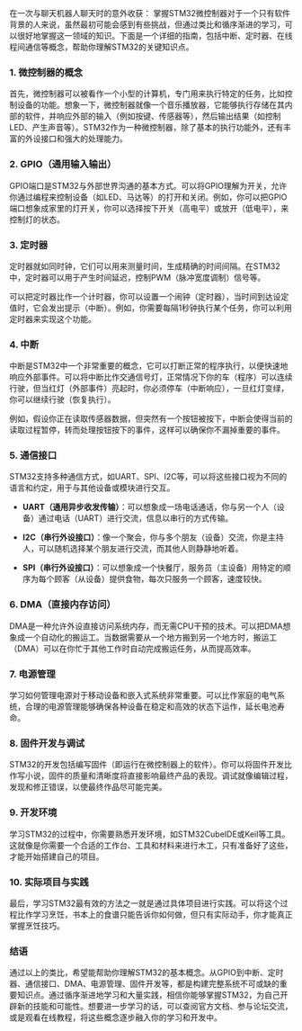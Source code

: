 在一次与聊天机器人聊天时的意外收获：
掌握STM32微控制器对于一个只有软件背景的人来说，虽然最初可能会感到有些挑战，但通过类比和循序渐进的学习，可以很好地掌握这一领域的知识。下面是一个详细的指南，包括中断、定时器、在线程间通信等概念，帮助你理解STM32的关键知识点。

### 1. **微控制器的概念**

首先，微控制器可以被看作一个小型的计算机，专门用来执行特定的任务，比如控制设备的功能。想象一下，微控制器就像一个音乐播放器，它能够执行存储在其内部的软件，并响应外部的输入（例如按键、传感器等），然后输出结果（如控制LED、产生声音等）。STM32作为一种微控制器，除了基本的执行功能外，还有丰富的外设接口和强大的处理能力。

### 2. **GPIO（通用输入输出）**

GPIO端口是STM32与外部世界沟通的基本方式。可以将GPIO理解为开关，允许你通过编程来控制设备（如LED、马达等）的打开和关闭。例如，你可以把GPIO端口想象成家里的灯开关，你可以选择按下开关（高电平）或放开（低电平），来控制灯的状态。

### 3. **定时器**

定时器就如同时钟，它们可以用来测量时间，生成精确的时间间隔。在STM32中，定时器可以用于产生时间延迟，控制PWM（脉冲宽度调制）信号等。

可以把定时器比作一个计时器，你可以设置一个闹钟（定时器），当时间到达设定值时，它会发出提示（中断）。例如，你需要每隔1秒钟执行某个任务，你可以利用定时器来实现这个功能。

### 4. **中断**

中断是STM32中一个非常重要的概念，它可以打断正常的程序执行，以便快速地响应外部事件。可以将中断比作交通信号灯，正常情况下你的车（程序）可以连续行驶，但当红灯（外部事件）亮起时，你必须停车（中断响应），一旦红灯变绿，你可以继续行驶（恢复执行）。

例如，假设你正在读取传感器数据，但突然有一个按钮被按下，中断会使得当前的读取过程暂停，转而处理按钮按下的事件，这样可以确保你不漏掉重要的事件。

### 5. **通信接口**

STM32支持多种通信方式，如UART、SPI、I2C等，可以将这些接口视为不同的语言和约定，用于与其他设备或模块进行交互。

- **UART（通用异步收发传输）**：可以想象成一场电话通话，你与另一个人（设备）通过电话（UART）进行交流，信息以串行的方式传输。
  
- **I2C（串行外设接口）**：像一个聚会，你与多个朋友（设备）交流，你是主持人，可以随机选择某个朋友进行交流，而其他人则静静地听着。

- **SPI（串行外设接口）**：可以想象成一个快餐厅，服务员（主设备）用特定的顺序为每个顾客（从设备）提供食物，每次只服务一个顾客，速度较快。

### 6. **DMA（直接内存访问）**

DMA是一种允许外设直接访问系统内存，而无需CPU干预的技术。可以把DMA想象成一个自动化的搬运工。当数据需要从一个地方搬到另一个地方时，搬运工（DMA）可以在你忙于其他工作时自动完成搬运任务，从而提高效率。

### 7. **电源管理**

学习如何管理电源对于移动设备和嵌入式系统非常重要。可以比作家庭的电气系统，合理的电源管理能够确保各种设备在稳定和高效的状态下运作，延长电池寿命。

### 8. **固件开发与调试**

STM32的开发包括编写固件（即运行在微控制器上的软件）。你可以将固件开发比作写小说，固件的质量和清晰度将直接影响最终产品的表现。调试就像编辑过程，发现和修正错误，以使最终作品尽可能完美。

### 9. **开发环境**

学习STM32的过程中，你需要熟悉开发环境，如STM32CubeIDE或Keil等工具。这就像是你需要一个合适的工作台、工具和材料来进行木工，只有准备好了这些，才能开始搭建自己的项目。

### 10. **实际项目与实践**

最后，学习STM32最有效的方法之一就是通过具体项目进行实践。可以将这个过程比作学习烹饪，书本上的食谱只能告诉你如何做，但只有实际动手，你才能真正掌握烹饪技巧。

### 结语

通过以上的类比，希望能帮助你理解STM32的基本概念。从GPIO到中断、定时器、通信接口、DMA、电源管理、固件开发等，都是构建完整系统不可或缺的重要知识点。通过循序渐进地学习和大量实践，相信你能够掌握STM32，为自己开辟新的技能和可能性。想要进一步学习的话，可以查阅官方文档、参与论坛交流，或是观看在线教程，将这些概念逐步融入你的学习和开发中。
